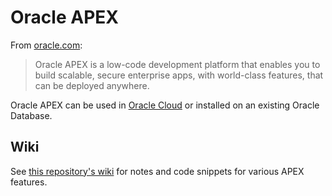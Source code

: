# Oracle APEX

From [oracle.com](https://apex.oracle.com/):
> Oracle APEX is a low-code development platform that enables you to build scalable, secure enterprise apps, with world-class features, that can be deployed anywhere.

Oracle APEX can be used in [Oracle Cloud](https://apex.oracle.com/en/learn/getting-started/) or installed on an existing Oracle Database.

## Wiki

See [this repository's wiki](../../wiki/Home) for notes and code snippets for various APEX features.
